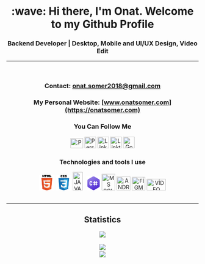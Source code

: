<div align="center">

<h1> :wave: Hi there, I'm Onat. Welcome to my Github Profile </h1>
 <h3>Backend Developer | Desktop, Mobile and UI/UX Design, Video Edit</h3>
<hr>
</div>

<br>

<div align="center">
 
  ### Contact: onat.somer2018@gmail.com
  ### My Personal Website: [www.onatsomer.com](https://onatsomer.com)
</div>

<div align="center">
 
### You Can Follow Me
[<img height="26" width="33" src="https://cdn.discordapp.com/emojis/833150217242804285.png?size=96" title="Personal Twitter" />][twitter]
[<img height="30" width="30" src="https://cdn.discordapp.com/emojis/816305652242055188.png?size=96" title="Personal İnstagram" />][instagram]
[<img height="30" width="30" src="https://cdn.discordapp.com/emojis/922224305033601084.png?size=96" title="Linkedin" />][linkedn]
[<img height="30" width="30" src="https://cdn.discordapp.com/emojis/895117089638060052.png?size=96" title="Linktree" />][linktree]
[<img height="30" width="30" src="https://cdn.discordapp.com/emojis/972590731413843998.png?size=96" title="Google Play Developer Page" />][googleplay]
</div>

<div align="center">

### Technologies and tools I use
<img src="https://raw.githubusercontent.com/github/explore/80688e429a7d4ef2fca1e82350fe8e3517d3494d/topics/html/html.png" width="40" height="40" title="HTML5">
<img src="https://raw.githubusercontent.com/github/explore/80688e429a7d4ef2fca1e82350fe8e3517d3494d/topics/css/css.png" width="40" height="40" title="CSS">
<img src="https://i.hizliresim.com/shkcp89.png" width="26" height="48" style="margin-right:6px" title="JAVA">
<img src="https://raw.githubusercontent.com/github/explore/80688e429a7d4ef2fca1e82350fe8e3517d3494d/topics/csharp/csharp.png" width="37" height="37" title="C_SHARP">
<img src="https://i.hizliresim.com/5leaw4o.png" width="35" height="43" title="MS SQL SERVER">
<img src="https://i.hizliresim.com/bghszfl.png" width="36" height="36" title="ANDROİD">
<img src="https://profilinator.rishav.dev/skills-assets/figma-icon.svg" width="35" height="35" title="FİGMA">
<img src="https://i.hizliresim.com/9nk7q2d.png" width="50" height="30" title="VİDEO EDİT">
</div>


<br>


<div align="center">

<hr>
<h2>Statistics</h2>

![](https://komarev.com/ghpvc/?username=OnatSoft&color=blue)

<img src="https://github-readme-stats.vercel.app/api?username=OnatSoft&show_icons=true&theme=merko&title_color=FDFAFA&text_color=FDFAFA&icon_color=FDFAFA&bg_color=324C97&locale=en&hide_border=false&card_width=450&include_all_commits=true">
<br>
<img src="https://github-readme-stats.vercel.app/api/top-langs/?username=OnatSoft&layout=compact&langs_count=10&theme=merko&locale=en&hide_border=false&bg_color=324C97&title_color=FDFAFA&card_width=450&text_color=FDFAFA">
</div>









[twitter]:https://www.twitter.com/onatsoft
[instagram]:https://www.instagram.com/onat2016
[instagram2]:https://www.instagram.com/appdev_support
[linkedn]:https://www.linkedin.com/in/onatsoft
[facebook]:https://www.facebook.com/onat2016
[linktree]:https://linktr.ee/onatt2645
[googleplay]:https://play.google.com/store/apps/dev?id=8102833443910864978
